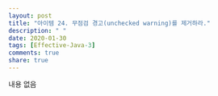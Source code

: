 ```yaml
---
layout: post
title: "아이템 24. 무점검 경고(unchecked warning)를 제거하라."
description: " "
date: 2020-01-30
tags: [Effective-Java-3]
comments: true
share: true
---
```


내용 없음 